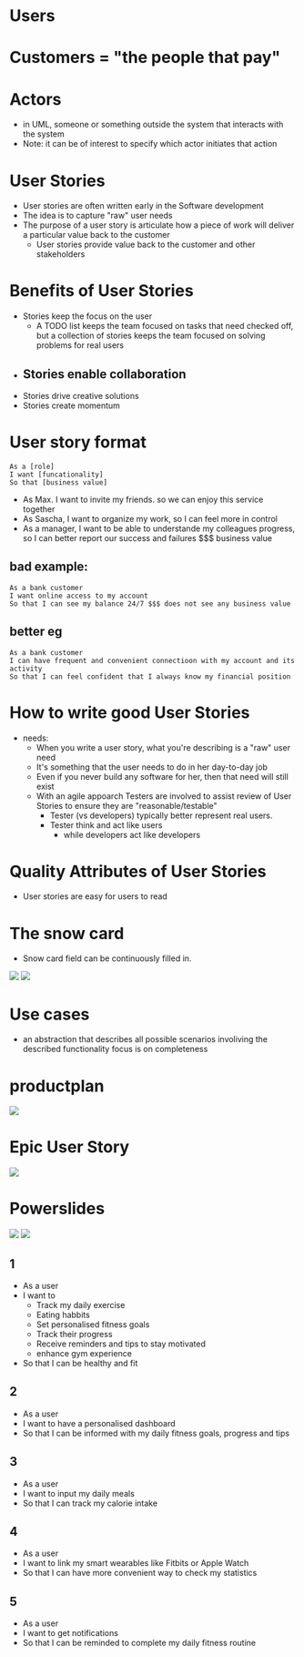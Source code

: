 # Users
# Customers = "the people that pay"
# Actors
- in UML, someone or something outside the system that interacts with the system
- Note: it can be of interest to specify which actor initiates that action
# User Stories
- User stories are often written early in the Software development
- The idea is to capture "raw" user needs
- The purpose of a user story is articulate how a piece of work will deliver a particular value back to the customer
    - User stories provide value back to the customer and other stakeholders
# Benefits of User Stories
- Stories keep the focus on the user
    - A TODO list keeps the team focused on tasks that need checked off, but a collection of stories keeps the team focused on solving problems for real users
- Stories enable collaboration
    - 
- Stories drive creative solutions
- Stories create momentum

# User story format
    As a [role]
    I want [funcationality]
    So that [business value]

- As Max. I want to invite my friends. so we can enjoy this service together
- As Sascha, I want to organize my work, so I can feel more in control
- As a manager, I want to be able to understande my colleagues progress, so I can better report our success and failures $$$ business value

## bad example:
    As a bank customer
    I want online access to my account
    So that I can see my balance 24/7 $$$ does not see any business value
## better eg
    As a bank customer
    I can have frequent and convenient connectioon with my account and its activity
    So that I can feel confident that I always know my financial position
# How to write good User Stories
- needs:
    - When you write a user story, what you're describing is a "raw" user need
    - It's something that the user needs to do in her day-to-day job
    - Even if you never build any software for her, then that need will still exist
    - With an agile appoarch Testers are involved to assist review of User Stories to ensure they are "reasonable/testable"
        - Tester (vs developers) typically better represent real users.
        - Tester think and act like users 
            - while developers act like developers

# Quality Attributes of User Stories
- User stories are easy for users to read

# The snow card
- Snow card field can be continuously filled in.

<img src="../image/lec1pic4.png">
<img src="../image/lec1pic5.png">

# Use cases
- an abstraction that describes all possible scenarios involiving the described functionality focus is on completeness

# productplan
<img src="../image/lec1pic6.png">

# Epic User Story
<img src="../image/lec1pic7.png">

# Powerslides
<img src="../image/lec1pic8.png">


<img src="../image/lec1pic9.png">

## 1
- As a user
- I want to 
    - Track my daily exercise
    - Eating habbits
    - Set personalised fitness goals
    - Track their progress
    - Receive reminders and tips to stay motivated
    - enhance gym experience
- So that I can be healthy and fit

## 2
- As a user
- I want to have a personalised dashboard 
- So that I can be informed with my daily fitness goals, progress and tips

## 3 
- As a user 
- I want to input my daily meals
- So that I can track my calorie intake

## 4
- As a user
- I want to link my smart wearables like Fitbits or Apple Watch
- So that I can have more convenient way to check my statistics

## 5
- As a user
- I want to get notifications
- So that I can be reminded to complete my daily fitness routine